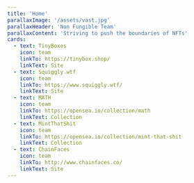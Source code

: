 ```yaml
---
title: 'Home'
parallaxImage: '/assets/vast.jpg'
parallaxHeader: 'Non Fungible Team'
parallaxContent: 'Striving to push the boundaries of NFTs'
cards:
  - text: TinyBoxes
    icon: team
    linkTo: https://tinybox.shop/
    linkText: Site
  - text: Squiggly.wtf
    icon: team
    linkTo: https://www.squiggly.wtf/
    linkText: Site
  - text: MATH
    icon: team
    linkTo: https://opensea.io/collection/math
    linkText: Collection
  - text: MintThatShit
    icon: team
    linkTo: https://opensea.io/collection/mint-that-shit
    linkText: Collection    
  - text: ChainFaces
    icon: team
    linkTo: http://www.chainfaces.co/
    linkText: Site
---
```

